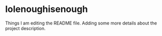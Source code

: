 # lolenoughisenough
Things
I am editing the README file. Adding some more details about the project description.

